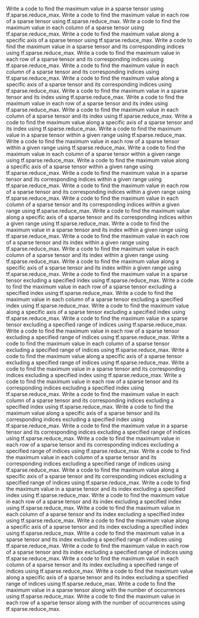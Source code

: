 Write a code to find the maximum value in a sparse tensor using tf.sparse.reduce_max.
Write a code to find the maximum value in each row of a sparse tensor using tf.sparse.reduce_max.
Write a code to find the maximum value in each column of a sparse tensor using tf.sparse.reduce_max.
Write a code to find the maximum value along a specific axis of a sparse tensor using tf.sparse.reduce_max.
Write a code to find the maximum value in a sparse tensor and its corresponding indices using tf.sparse.reduce_max.
Write a code to find the maximum value in each row of a sparse tensor and its corresponding indices using tf.sparse.reduce_max.
Write a code to find the maximum value in each column of a sparse tensor and its corresponding indices using tf.sparse.reduce_max.
Write a code to find the maximum value along a specific axis of a sparse tensor and its corresponding indices using tf.sparse.reduce_max.
Write a code to find the maximum value in a sparse tensor and its index using tf.sparse.reduce_max.
Write a code to find the maximum value in each row of a sparse tensor and its index using tf.sparse.reduce_max.
Write a code to find the maximum value in each column of a sparse tensor and its index using tf.sparse.reduce_max.
Write a code to find the maximum value along a specific axis of a sparse tensor and its index using tf.sparse.reduce_max.
Write a code to find the maximum value in a sparse tensor within a given range using tf.sparse.reduce_max.
Write a code to find the maximum value in each row of a sparse tensor within a given range using tf.sparse.reduce_max.
Write a code to find the maximum value in each column of a sparse tensor within a given range using tf.sparse.reduce_max.
Write a code to find the maximum value along a specific axis of a sparse tensor within a given range using tf.sparse.reduce_max.
Write a code to find the maximum value in a sparse tensor and its corresponding indices within a given range using tf.sparse.reduce_max.
Write a code to find the maximum value in each row of a sparse tensor and its corresponding indices within a given range using tf.sparse.reduce_max.
Write a code to find the maximum value in each column of a sparse tensor and its corresponding indices within a given range using tf.sparse.reduce_max.
Write a code to find the maximum value along a specific axis of a sparse tensor and its corresponding indices within a given range using tf.sparse.reduce_max.
Write a code to find the maximum value in a sparse tensor and its index within a given range using tf.sparse.reduce_max.
Write a code to find the maximum value in each row of a sparse tensor and its index within a given range using tf.sparse.reduce_max.
Write a code to find the maximum value in each column of a sparse tensor and its index within a given range using tf.sparse.reduce_max.
Write a code to find the maximum value along a specific axis of a sparse tensor and its index within a given range using tf.sparse.reduce_max.
Write a code to find the maximum value in a sparse tensor excluding a specified index using tf.sparse.reduce_max.
Write a code to find the maximum value in each row of a sparse tensor excluding a specified index using tf.sparse.reduce_max.
Write a code to find the maximum value in each column of a sparse tensor excluding a specified index using tf.sparse.reduce_max.
Write a code to find the maximum value along a specific axis of a sparse tensor excluding a specified index using tf.sparse.reduce_max.
Write a code to find the maximum value in a sparse tensor excluding a specified range of indices using tf.sparse.reduce_max.
Write a code to find the maximum value in each row of a sparse tensor excluding a specified range of indices using tf.sparse.reduce_max.
Write a code to find the maximum value in each column of a sparse tensor excluding a specified range of indices using tf.sparse.reduce_max.
Write a code to find the maximum value along a specific axis of a sparse tensor excluding a specified range of indices using tf.sparse.reduce_max.
Write a code to find the maximum value in a sparse tensor and its corresponding indices excluding a specified index using tf.sparse.reduce_max.
Write a code to find the maximum value in each row of a sparse tensor and its corresponding indices excluding a specified index using tf.sparse.reduce_max.
Write a code to find the maximum value in each column of a sparse tensor and its corresponding indices excluding a specified index using tf.sparse.reduce_max.
Write a code to find the maximum value along a specific axis of a sparse tensor and its corresponding indices excluding a specified index using tf.sparse.reduce_max.
Write a code to find the maximum value in a sparse tensor and its corresponding indices excluding a specified range of indices using tf.sparse.reduce_max.
Write a code to find the maximum value in each row of a sparse tensor and its corresponding indices excluding a specified range of indices using tf.sparse.reduce_max.
Write a code to find the maximum value in each column of a sparse tensor and its corresponding indices excluding a specified range of indices using tf.sparse.reduce_max.
Write a code to find the maximum value along a specific axis of a sparse tensor and its corresponding indices excluding a specified range of indices using tf.sparse.reduce_max.
Write a code to find the maximum value in a sparse tensor and its index excluding a specified index using tf.sparse.reduce_max.
Write a code to find the maximum value in each row of a sparse tensor and its index excluding a specified index using tf.sparse.reduce_max.
Write a code to find the maximum value in each column of a sparse tensor and its index excluding a specified index using tf.sparse.reduce_max.
Write a code to find the maximum value along a specific axis of a sparse tensor and its index excluding a specified index using tf.sparse.reduce_max.
Write a code to find the maximum value in a sparse tensor and its index excluding a specified range of indices using tf.sparse.reduce_max.
Write a code to find the maximum value in each row of a sparse tensor and its index excluding a specified range of indices using tf.sparse.reduce_max.
Write a code to find the maximum value in each column of a sparse tensor and its index excluding a specified range of indices using tf.sparse.reduce_max.
Write a code to find the maximum value along a specific axis of a sparse tensor and its index excluding a specified range of indices using tf.sparse.reduce_max.
Write a code to find the maximum value in a sparse tensor along with the number of occurrences using tf.sparse.reduce_max.
Write a code to find the maximum value in each row of a sparse tensor along with the number of occurrences using tf.sparse.reduce_max.